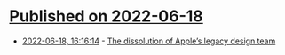 # [Published on 2022-06-18](index.md)

* [2022-06-18, 16:16:14](https://news.ycombinator.com/item?id=31791214) - [The dissolution of Apple’s legacy design team](https://www.fastcompany.com/90741719/inside-the-dissolution-of-apples-legacy-design-team)
